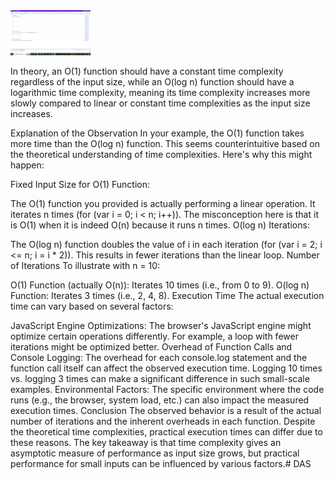 <img src="onotation.png" width="128"/>

In theory, an O(1) function should have a constant time complexity regardless of the input size, while an O(log n) function should have a logarithmic time complexity, meaning its time complexity increases more slowly compared to linear or constant time complexities as the input size increases.

Explanation of the Observation
In your example, the O(1) function takes more time than the O(log n) function. This seems counterintuitive based on the theoretical understanding of time complexities. Here's why this might happen:

Fixed Input Size for O(1) Function:

The O(1) function you provided is actually performing a linear operation. It iterates n times (for (var i = 0; i < n; i++)). The misconception here is that it is O(1) when it is indeed O(n) because it runs n times.
O(log n) Iterations:

The O(log n) function doubles the value of i in each iteration (for (var i = 2; i <= n; i = i * 2)). This results in fewer iterations than the linear loop.
Number of Iterations
To illustrate with n = 10:

O(1) Function (actually O(n)):
Iterates 10 times (i.e., from 0 to 9).
O(log n) Function:
Iterates 3 times (i.e., 2, 4, 8).
Execution Time
The actual execution time can vary based on several factors:

JavaScript Engine Optimizations: The browser's JavaScript engine might optimize certain operations differently. For example, a loop with fewer iterations might be optimized better.
Overhead of Function Calls and Console Logging: The overhead for each console.log statement and the function call itself can affect the observed execution time. Logging 10 times vs. logging 3 times can make a significant difference in such small-scale examples.
Environmental Factors: The specific environment where the code runs (e.g., the browser, system load, etc.) can also impact the measured execution times.
Conclusion
The observed behavior is a result of the actual number of iterations and the inherent overheads in each function. Despite the theoretical time complexities, practical execution times can differ due to these reasons. The key takeaway is that time complexity gives an asymptotic measure of performance as input size grows, but practical performance for small inputs can be influenced by various factors.#   D A S 
 
 